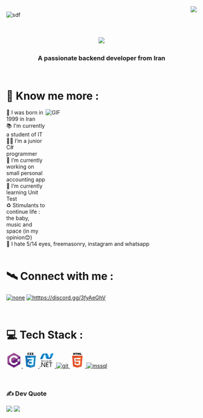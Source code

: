 <img align="right" src="https://visitor-badge.laobi.icu/badge?page_id=HosseinEP-Dev">
<p align="left"> <img src="https://komarev.com/ghpvc/?username=HosseinEP-Dev&label=Profile%20views&color=0e75b6&style=flat" alt="sdf" /> </p>

<h1 align="center">
  <a href="https://git.io/typing-svg">
    <img align="center" src="https://readme-typing-svg.herokuapp.com?size=25&color=2EA1D4&lines=%F0%9F%91%8B+Hi+There;%F0%9F%A4%9D+I'm+Hossein+Ezatpanah;%F0%9F%A4%99+Welcome+To+My+Github">
  </a>
</h1>
<h3 align="center">A passionate backend developer from Iran</h3>
<br>

# 🧐 Know me more :
<img align="right" alt="GIF" src="https://github.com/abhisheknaiidu/abhisheknaiidu/blob/master/code.gif?raw=true" width="400" height="320" />
👶 I was born in 1999 in Iran<br>📚 I'm currently a student of IT<br>👨‍💻 I’m a junior C# programmer<br>🔭 I’m currently working on small personal accounting app<br>🌱 I’m currently learning Unit Test<br>♻ Stimulants to continue life : the baby, music and space (in my opinion😊)<br>🤬 I hate 5/14 eyes, freemasonry, instagram and whatsapp<br><br>


# 🛰 Connect with me :
<p align="left">
<a href="https://linkedin.com/in/none" target="blank"><img align="center" src="https://raw.githubusercontent.com/rahuldkjain/github-profile-readme-generator/master/src/images/icons/Social/linked-in-alt.svg" alt="none" height="30" width="40" /></a>
<a href="https://discord.gg/htttps://discord.gg/3fyAeGhV" target="blank"><img align="center" src="https://discord.com/assets/3437c10597c1526c3dbd98c737c2bcae.svg" alt="htttps://discord.gg/3fyAeGhV" height="30" width="40" /></a>
</p><br>

# 💻 Tech Stack :
<p align="left"> <a href="https://www.w3schools.com/cs/" target="_blank" rel="noreferrer"> <img src="https://raw.githubusercontent.com/devicons/devicon/master/icons/csharp/csharp-original.svg" alt="csharp" width="40" height="40"/> </a> <a href="https://www.w3schools.com/css/" target="_blank" rel="noreferrer"> <img src="https://raw.githubusercontent.com/devicons/devicon/master/icons/css3/css3-original-wordmark.svg" alt="css3" width="40" height="40"/> </a> <a href="https://dotnet.microsoft.com/" target="_blank" rel="noreferrer"> <img src="https://raw.githubusercontent.com/devicons/devicon/master/icons/dot-net/dot-net-original-wordmark.svg" alt="dotnet" width="40" height="40"/> </a> <a href="https://git-scm.com/" target="_blank" rel="noreferrer"> <img src="https://www.vectorlogo.zone/logos/git-scm/git-scm-icon.svg" alt="git" width="40" height="40"/> </a> <a href="https://www.w3.org/html/" target="_blank" rel="noreferrer"> <img src="https://raw.githubusercontent.com/devicons/devicon/master/icons/html5/html5-original-wordmark.svg" alt="html5" width="40" height="40"/> </a> <a href="https://www.microsoft.com/en-us/sql-server" target="_blank" rel="noreferrer"> <img src="https://www.svgrepo.com/show/303229/microsoft-sql-server-logo.svg" alt="mssql" width="40" height="40"/> </a> </p> <br>

<!--
# 📊 GitHub Stats :
![](https://github-readme-stats.vercel.app/api?username=HosseinEP-Dev&theme=tokyonight&hide_border=false&include_all_commits=true&count_private=false)<br/>
![](https://github-readme-streak-stats.herokuapp.com/?user=HosseinEP-Dev&theme=tokyonight&hide_border=false)<br/>
![](https://github-readme-stats.vercel.app/api/top-langs/?username=HosseinEP-Dev&theme=tokyonight&hide_border=false&include_all_commits=true&count_private=false&layout=compact)

## 🏆 GitHub Trophies
![](https://github-profile-trophy.vercel.app/?username=HosseinEP-Dev&theme=tokyonight&no-frame=false&no-bg=false&margin-w=4)
!-->
### ✍️ Dev Quote
![](https://quotes-github-readme.vercel.app/api?type=horizontal&theme=tokyonight)
![](https://visitcount.itsvg.in/api?id=a&icon=0&color=0)
